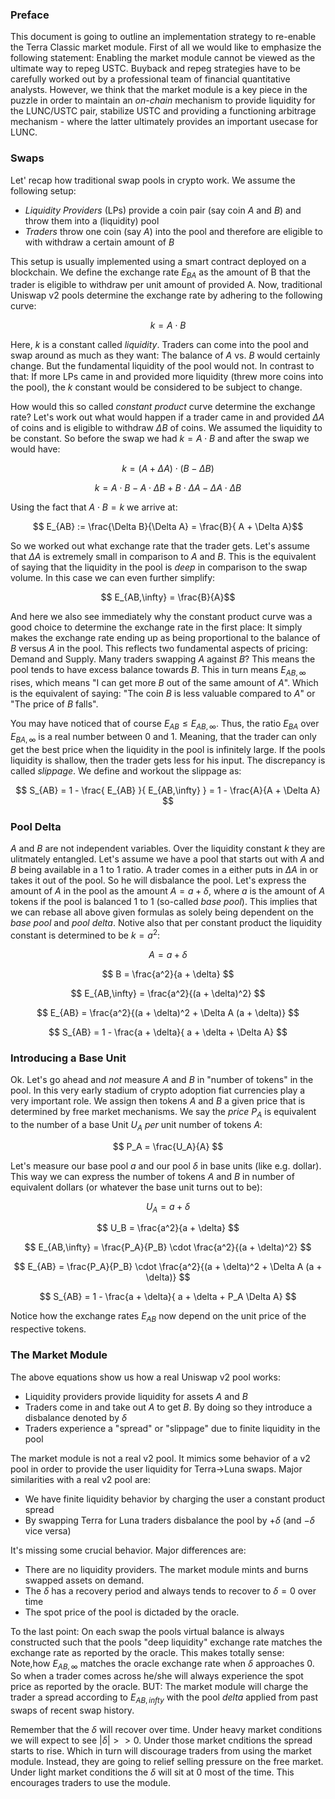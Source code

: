 ### Preface

This document is going to outline an implementation strategy to re-enable the Terra Classic market module. First of all we would like to emphasize the following statement: Enabling the market module cannot be viewed as the ultimate way to repeg USTC. Buyback and repeg strategies have to be carefully worked out by a professional team of financial quantitative analysts. However, we think that the market module is a key piece in the puzzle in order to maintain an *on-chain* mechanism to provide liquidity for the LUNC/USTC pair, stabilize USTC and providing a functioning arbitrage mechanism - where the latter ultimately provides an important usecase for LUNC.

### Swaps

Let' recap how traditional swap pools in crypto work. We assume the following setup:

- *Liquidity Providers* (LPs) provide a coin pair (say coin $A$ and $B$) and throw them into a (liquidity) pool
- *Traders* throw one coin (say $A$) into the pool and therefore are eligible to with withdraw a certain amount of $B$

This setup is usually implemented using a smart contract deployed on a blockchain. We define the exchange rate $E_{BA}$ as the amount of B that the trader is eligible to withdraw per unit amount of provided A. Now, traditional Uniswap v2 pools determine the exchange rate by adhering to the following curve:

$$ k = A \cdot B $$

Here, $k$ is a constant called *liquidity*. Traders can come into the pool and swap around as much as they want: The balance of $A$ vs. $B$ would certainly change. But the fundamental liquidity of the pool would not. In contrast to that: If more LPs came in and provided more liquidity (threw more coins into the pool), the $k$ constant would be considered to be subject to change.

How would this so called *constant product* curve determine the exchange rate? Let's work out what would happen if a trader came in and provided $\Delta A$ of coins and is eligible to withdraw $\Delta B$ of coins. We assumed the liquidity to be constant. So before the swap we had $k = A \cdot B$ and after the swap we would have:

$$ k = (A + \Delta A)\cdot (B - \Delta B) $$

$$ k = A \cdot B  - A \cdot \Delta B + B \cdot \Delta A - \Delta A \cdot \Delta B$$

Using the fact that $A \cdot B = k$ we arrive at:

$$ E_{AB} := \frac{\Delta B}{\Delta A} = \frac{B}{ A + \Delta A}$$

So we worked out what exchange rate that the trader gets. Let's assume that $\Delta A$ is extremely small in comparison to $A$ and $B$. This is the equivalent of saying that the liquidity in the pool is *deep* in comparison to the swap volume. In this case we can even further simplify:

$$ E_{AB,\infty} = \frac{B}{A}$$

And here we also see immediately why the constant product curve was a good choice to determine the exchange rate in the first place: It simply makes the exchange rate ending up as being proportional to the balance of $B$ versus $A$ in the pool. This reflects two fundamental aspects of pricing: Demand and Supply. Many traders swapping $A$ against $B$? This means the pool tends to have excess balance towards $B$. This in turn means $E_{AB,\infty}$ rises, which means "I can get more $B$ out of the same amount of $A$". Which is the equivalent of saying: "The coin $B$ is less valuable compared to $A$" or "The price of $B$ falls".

You may have noticed that of course $E_{AB} \le E_{AB,\infty}$. Thus, the ratio $E_{BA}$ over $E_{BA,\infty}$ is a real number between $0$ and $1$. Meaning, that the trader can only get the best price when the liquidity in the pool is infinitely large. If the pools liquidity is shallow, then the trader gets less for his input. The discrepancy is called *slippage*. We define and workout the slippage as:

$$ S_{AB} = 1 - \frac{ E_{AB} }{ E_{AB,\infty} } = 1 - \frac{A}{A + \Delta A} $$

### Pool Delta

$A$ and $B$ are not independent variables. Over the liquidity constant $k$ they are ulitmately entangled. Let's assume we have a pool that starts out with $A$ and $B$ being available in a $1$ to $1$ ratio. A trader comes in a either puts in $\Delta A$ in or takes it out of the pool. So he will disbalance the pool. Let's express the amount of $A$ in the pool as the amount $A = a + \delta$, where $a$ is the amount of $A$ tokens if the pool is balanced $1$ to $1$ (so-called *base pool*). This implies that we can rebase all above given formulas as solely being dependent on the *base pool* and *pool delta*. Notive also that per constant product the liquidity constant is determined to be $k = a^2$:

$$ A = a + \delta $$

$$ B = \frac{a^2}{a + \delta} $$

$$ E_{AB,\infty} = \frac{a^2}{(a + \delta)^2} $$

$$ E_{AB} = \frac{a^2}{(a + \delta)^2 + \Delta A (a + \delta)} $$

$$ S_{AB} = 1 - \frac{a + \delta}{ a + \delta + \Delta A} $$

### Introducing a Base Unit

Ok. Let's go ahead and *not* measure $A$ and $B$ in "number of tokens" in the pool. In this very early stadium of crypto adoption fiat currencies play a very important role. We assign then tokens $A$ and $B$ a given price that is determined by free market mechanisms. We say the *price* $P_A$ is equivalent to the number of a base Unit $U_A$ *per* unit number of tokens $A$:

$$ P_A = \frac{U_A}{A} $$

Let's measure our base pool $a$ and our pool $\delta$ in base units (like e.g. dollar). This way we can express the number of tokens $A$ and $B$ in number of equivalent dollars (or whatever the base unit turns out to be):

$$ U_A = a + \delta $$

$$ U_B = \frac{a^2}{a + \delta} $$

$$ E_{AB,\infty} = \frac{P_A}{P_B} \cdot \frac{a^2}{(a + \delta)^2}  $$

$$ E_{AB} =  \frac{P_A}{P_B} \cdot \frac{a^2}{(a + \delta)^2 + \Delta A (a + \delta)} $$

$$ S_{AB} = 1 - \frac{a + \delta}{ a + \delta + P_A \Delta A} $$

Notice how the exchange rates $E_{AB}$ now depend on the unit price of the respective tokens.

### The Market Module

The above equations show us how a real Uniswap v2 pool works:

- Liquidity providers provide liquidity for assets $A$ and $B$
- Traders come in and take out $A$ to get $B$. By doing so they introduce a disbalance denoted by $\delta$
- Traders experience a "spread" or "slippage" due to finite liquidity in the pool

The market module is not a real v2 pool. It mimics some behavior of a v2 pool in order to provide the user liquidity for Terra->Luna swaps. Major similarities with a real v2 pool are:

- We have finite liquidity behavior by charging the user a constant product spread
- By swapping Terra for Luna traders disbalance the pool by $+\delta$ (and $-\delta$ vice versa)

It's missing some crucial behavior. Major differences are:

- There are no liquidity providers. The market module mints and burns swapped assets on demand.
- The $\delta$ has a recovery period and always tends to recover to $\delta = 0$ over time
- The spot price of the pool is dictaded by the oracle.

To the last point: On each swap the pools virtual balance is always constructed such that the pools "deep liquidity" exchange rate matches the exchange rate as reported by the oracle. This makes totally sense: Note,how $E_{AB,\infty}$ matches the oracle exchange rate when $\delta$ approaches $0$. So when a trader comes across he/she will always experience the spot price as reported by the oracle. BUT: The market module will charge the trader a spread according to $E_{AB,infty}$ with the pool $delta$ applied from past swaps of recent swap history.

Remember that the $\delta$ will recover over time. Under heavy market conditions we will expect to see $|\delta| >> 0$. Under those market cnditions the spread starts to rise. Which in turn will discourage traders from using the market module. Instead, they are going to relief selling pressure on the free market. Under light market conditions the $\delta$ will sit at $0$ most of the time. This encourages traders to use the module.




